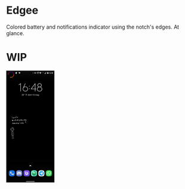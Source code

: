 # Edgee

Colored battery and notifications indicator using the notch's edges. At glance.

# WIP
 
![demo](demo.png)

